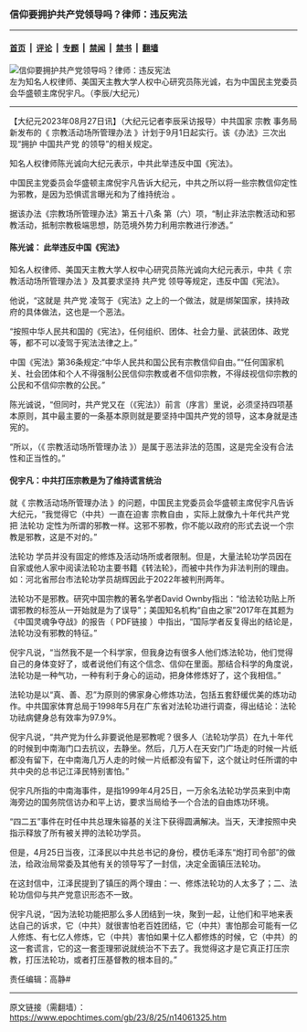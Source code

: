 ### 信仰要拥护共产党领导吗？律师：违反宪法

---

#### [首页](../../../..?n14061325) &nbsp;|&nbsp; [评论](../../../../../epoch-comment?n14061325) &nbsp;|&nbsp; [专题](../../../../../epoch-special?n14061325) &nbsp;|&nbsp; [禁闻](../../../../../epoch-news?n14061325) &nbsp;|&nbsp; [禁书](../../../../../books?n14061325) &nbsp;|&nbsp; [翻墙](https://github.com/gfw-breaker/nogfw/blob/master/README.md?n14061325)


<div><img alt="信仰要拥护共产党领导吗？律师：违反宪法" class="attachment-djy_600_400 size-djy_600_400 wp-post-image" src="https://i.epochtimes.com/assets/uploads/2023/08/id14062072-000F.jpg"/>
<div class="caption">
 左为知名人权律师、美国天主教大学人权中心研究员陈光诚，右为中国民主党委员会华盛顿主席倪宇凡。（李辰/大纪元）
</div></div><hr/><div class="post_content" id="artbody" itemprop="articleBody">
 <!-- article content begin -->
 <p>
  【大纪元2023年08月27日讯】（大纪元记者李辰采访报导）中共国家
  <ok href="https://www.epochtimes.com/gb/tag/%e5%ae%97%e6%95%99.html">
   宗教
  </ok>
  事务局新发布的《
  <ok href="https://www.epochtimes.com/gb/tag/%e5%ae%97%e6%95%99%e6%b4%bb%e5%8b%95%e5%a0%b4%e6%89%80%e7%ae%a1%e7%90%86%e8%be%a6%e6%b3%95.html">
   宗教活动场所管理办法
  </ok>
  》计划于9月1日起实行。该《办法》三次出现“拥护
  <ok href="https://www.epochtimes.com/gb/tag/%e4%b8%ad%e5%9c%8b%e5%85%b1%e7%94%a2%e9%bb%a8.html">
   中国共产党
  </ok>
  的领导”的相关规定。
 </p>
 <p>
  知名人权律师陈光诚向大纪元表示，中共此举违反中国《宪法》。
 </p>
 <p>
  中国民主党委员会华盛顿主席倪宇凡告诉大纪元，中共之所以将一些宗教信仰定性为邪教，是因为恐惧谎言曝光和为了维持统治 。
 </p>
 <p>
  据该办法《宗教场所管理办法》第五十八条 第（六）项，“制止非法宗教活动和邪教活动，抵制宗教极端思想，防范境外势力利用宗教进行渗透。”
 </p>
 <h4>
  陈光诚： 此举违反中国《宪法》
 </h4>
 <p>
  知名人权律师、美国天主教大学人权中心研究员陈光诚向大纪元表示，中共《
  <ok href="https://www.epochtimes.com/gb/tag/%E5%AE%97%E6%95%99%E6%B4%BB%E5%8A%A8%E5%9C%BA%E6%89%80%E7%AE%A1%E7%90%86%E5%8A%9E%E6%B3%95.html">
   宗教活动场所管理办法
  </ok>
  》及其要求坚持
  <ok href="https://www.epochtimes.com/gb/tag/%E5%85%B1%E4%BA%A7%E5%85%9A.html">
   共产党
  </ok>
  领导等规定，违反中国《宪法》。
 </p>
 <p>
  他说，“这就是
  <ok href="https://www.epochtimes.com/gb/tag/%E5%85%B1%E4%BA%A7%E5%85%9A.html">
   共产党
  </ok>
  凌驾于《宪法》之上的一个做法，就是绑架国家，挟持政府的具体做法，这也是一个恶法。
 </p>
 <p>
  “按照中华人民共和国的《宪法》，任何组织、团体、社会力量、武装团体、政党等，都不可以凌驾于宪法法律之上。”
 </p>
 <p>
  中国《宪法》第36条规定:“中华人民共和国公民有宗教信仰自由。”“任何国家机关、社会团体和个人不得强制公民信仰宗教或者不信仰宗教，不得歧视信仰宗教的公民和不信仰宗教的公民。”
 </p>
 <p>
  陈光诚说，“但同时，共产党又在（《宪法》）前言（序言）里说，必须坚持四项基本原则，其中最主要的一条基本原则就是要坚持中国共产党的领导，这本身就是违宪的。
 </p>
 <p>
  “所以，（《
  <ok href="https://www.epochtimes.com/gb/tag/%E5%AE%97%E6%95%99%E6%B4%BB%E5%8A%A8%E5%9C%BA%E6%89%80%E7%AE%A1%E7%90%86%E5%8A%9E%E6%B3%95.html">
   宗教活动场所管理办法
  </ok>
  》）是属于恶法非法的范围，这是完全没有合法性和正当性的。”
 </p>
 <h4>
  倪宇凡：中共打压宗教是为了维持谎言统治
 </h4>
 <p>
  就《
  <ok href="https://www.epochtimes.com/gb/tag/%e5%ae%97%e6%95%99%e6%b4%bb%e5%8b%95%e5%a0%b4%e6%89%80%e7%ae%a1%e7%90%86%e8%be%a6%e6%b3%95.html">
   宗教活动场所管理办法
  </ok>
  》的问题，中国民主党委员会华盛顿主席倪宇凡告诉大纪元，“我觉得它（中共）一直在迫害
  <ok href="https://www.epochtimes.com/gb/tag/%E5%AE%97%E6%95%99%E8%87%AA%E7%94%B1.html">
   宗教自由
  </ok>
  ，实际上就像九十年代共产党把
  <ok href="https://www.epochtimes.com/gb/tag/%E6%B3%95%E8%BD%AE%E5%8A%9F.html">
   法轮功
  </ok>
  定性为所谓的邪教一样。这邪不邪教，你不能以政府的形式去说一个宗教是邪教，这是不对的。”
 </p>
 <p>
  <ok href="https://www.epochtimes.com/gb/tag/%E6%B3%95%E8%BD%AE%E5%8A%9F.html">
   法轮功
  </ok>
  学员并没有固定的修炼及活动场所或者限制。但是，大量法轮功学员因在自家或他人家中阅读法轮功主要书籍《转法轮》，而被中共作为非法判刑的理由。如：河北省邢台市法轮功学员胡辉因此于2022年被判刑两年。
 </p>
 <p>
  法轮功不是邪教。研究中国宗教的著名学者David Ownby指出：“给法轮功贴上所谓邪教的标签从一开始就是为了误导”；美国知名机构“自由之家”2017年在其题为《中国灵魂争夺战》的报告（
  <ok href="https://freedomhouse.org/sites/default/files/Falun-Gong-Chapter-simplified.pdf">
   PDF链接
  </ok>
  ）中指出，“国际学者反复得出的结论是，法轮功没有邪教的特征。”
 </p>
 <p>
  倪宇凡说，“当然我不是一个科学家，但我身边有很多人他们炼法轮功，他们觉得自己的身体变好了，或者说他们有这个信念、信仰在里面。那结合科学的角度说，法轮功是一种气功，一种有利于身心的运动，把身体修炼好了，这个我相信。”
 </p>
 <p>
  法轮功是以“真、善、忍”为原则的佛家身心修炼功法，包括五套舒缓优美的炼功动作。中共国家体育总局于1998年5月在广东省对法轮功进行调查，得出结论：法轮功祛病健身总有效率为97.9%。
 </p>
 <p>
  倪宇凡说，“共产党为什么非要说他是邪教呢？很多人（法轮功学员）在九十年代的时候到中南海门口去抗议，去静坐。然后，几万人在天安门广场走的时候一片纸都没有留下，在中南海几万人走的时候一片纸都没有留下，这个就让时任所谓的中共中央的总书记江泽民特别害怕。”
 </p>
 <p>
  倪宇凡所指的中南海事件，是指1999年4月25日，一万余名法轮功学员来到中南海旁边的国务院信访办和平上访，要求当局给予一个合法的自由炼功环境。
 </p>
 <p>
  “四二五”事件在时任中共总理朱镕基的关注下获得圆满解决。当天，天津按照中央指示释放了所有被关押的法轮功学员。
 </p>
 <p>
  但是，4月25日当夜，江泽民以中共总书记的身份，模仿毛泽东“炮打司令部”的做法，给政治局常委及其他有关的领导写了一封信，决定全面镇压法轮功。
 </p>
 <p>
  在这封信中，江泽民提到了镇压的两个理由：一、修炼法轮功的人太多了；二、法轮功信仰与共产党意识形态不一致。
 </p>
 <p>
  倪宇凡说，“因为法轮功能把那么多人团结到一块，聚到一起，让他们和平地来表达自己的诉求，它（中共）就很害怕老百姓团结，它（中共）害怕那会可能有一亿人修炼、有七亿人修炼，它（中共）害怕如果十亿人都修炼的时候，它（中共）的这一套谎言，它的这一套歪理邪说就统治不下去了。我觉得这才是它真正打压宗教，打压法轮功，或者打压基督教的根本目的。”
 </p>
 <p>
  责任编辑：高静#
 </p>
 <!-- article content end -->
 <div id="below_article_ad">
 </div>
</div>


---

原文链接（需翻墙）：https://www.epochtimes.com/gb/23/8/25/n14061325.htm